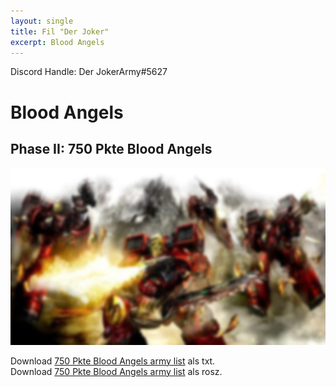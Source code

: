 ```yaml
---
layout: single
title: Fil "Der Joker"
excerpt: Blood Angels
---
```


Discord Handle: Der JokerArmy#5627

# Blood Angels

## Phase II: 750 Pkte Blood Angels

![500 Pkte](/assets/images/750/750_derjoker_1.jpg)

Download <a href="/assets/armylists/750/750_derjoker.txt" download>750 Pkte Blood Angels army list</a> als txt.  
Download <a href="/assets/armylists/750/750_derjoker.rosz" download>750 Pkte Blood Angels army list</a> als rosz.